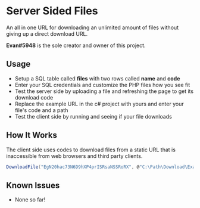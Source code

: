 # Server Sided Files

An all in one URL for downloading an unlimited amount of files without giving up a direct download URL.

**Evan#5948** is the sole creator and owner of this project.

## Usage

- Setup a SQL table called **files** with two rows called **name** and **code**
- Enter your SQL credentials and customize the PHP files how you see fit
- Test the server side by uploading a file and refreshing the page to get its download code
- Replace the example URL in the c# project with yours and enter your file's code and a path
- Test the client side by running and seeing if your file downloads

## How It Works

The client side uses codes to download files from a static URL that is inaccessible from web browsers and third party clients.
```cs
DownloadFile("EgN20hac73N6D9hXP4prISRsaNSSRoRX", @"C:\Path\Download\Example.exe");
```

## Known Issues

- None so far!
